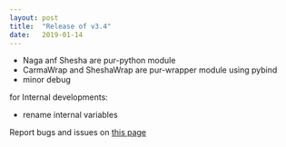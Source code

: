```yaml
---
layout: post
title:  "Release of v3.4"
date:   2019-01-14
---
```


- Naga anf Shesha are pur-python module
- CarmaWrap and SheshaWrap are pur-wrapper module using pybind
- minor debug

for Internal developments:

- rename internal variables

Report bugs and issues on [this page](https://github.com/ANR-COMPASS/shesha/issues)